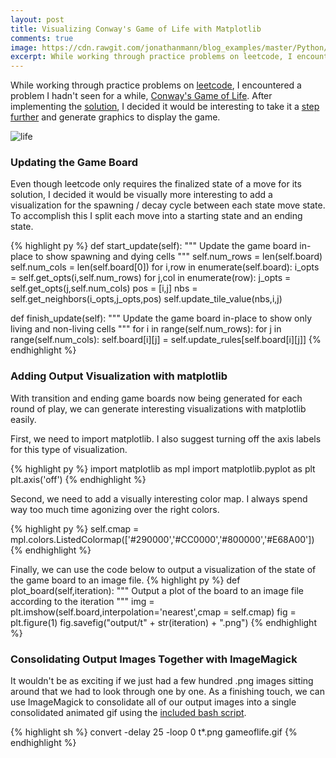 ```yaml
---
layout: post
title: Visualizing Conway's Game of Life with Matplotlib
comments: true
image: https://cdn.rawgit.com/jonathanmann/blog_examples/master/Python/game_of_life/output/gameoflife.gif
excerpt: While working through practice problems on leetcode, I encountered a problem I hadn't seen for a while, Conway's Game of Life. After implementing the solution, I decided it would be interesting to take it a step further and generate graphics to display the game.
---
```


While working through practice problems on [leetcode](http://leetcode.com/), I encountered a problem I hadn't seen for a while, [Conway's Game of Life](https://en.wikipedia.org/wiki/Conway%27s_Game_of_Life). After implementing the [solution](https://github.com/jonathanmann/leetcode/blob/master/gameOfLife.py), I decided it would be interesting to take it a [step further](https://github.com/jonathanmann/blog_examples/blob/master/Python/game_of_life/life.py) and generate graphics to display the game.

![life](https://cdn.rawgit.com/jonathanmann/blog_examples/master/Python/game_of_life/output/gameoflife.gif)

### Updating the Game Board

Even though leetcode only requires the finalized state of a move for its solution, I decided it would be visually more interesting to add a visualization for the spawning / decay cycle between each state move state. To accomplish this I split each move into a starting state and an ending state.

{% highlight py %}
def start_update(self):
    """
    Update the game board in-place to show spawning and dying cells
    """
    self.num_rows = len(self.board)
    self.num_cols = len(self.board[0])
    for i,row in enumerate(self.board):
        i_opts = self.get_opts(i,self.num_rows)
        for j,col in enumerate(row):
            j_opts = self.get_opts(j,self.num_cols)
            pos = [i,j]
            nbs = self.get_neighbors(i_opts,j_opts,pos)
            self.update_tile_value(nbs,i,j)

def finish_update(self):
    """
    Update the game board in-place to show only living and non-living cells
    """
    for i in range(self.num_rows):
        for j in range(self.num_cols):
            self.board[i][j] = self.update_rules[self.board[i][j]]
{% endhighlight %}

### Adding Output Visualization with matplotlib

With transition and ending game boards now being generated for each round of play, we can generate interesting visualizations with matplotlib easily.

First, we need to import matplotlib. I also suggest turning off the axis labels for this type of visualization.

{% highlight py %}
import matplotlib as mpl
import matplotlib.pyplot as plt
plt.axis('off')
{% endhighlight %}

Second, we need to add a visually interesting color map. I always spend way too much time agonizing over the right colors.

{% highlight py %}
self.cmap = mpl.colors.ListedColormap(['#290000','#CC0000','#800000','#E68A00'])
{% endhighlight %}

Finally, we can use the code below to output a visualization of the state of the game board to an image file. 
{% highlight py %}
def plot_board(self,iteration):
    """
    Output a plot of the board to an image file according to the iteration
    """
    img = plt.imshow(self.board,interpolation='nearest',cmap = self.cmap)
    fig = plt.figure(1)
    fig.savefig("output/t" + str(iteration) + ".png")
{% endhighlight %}

### Consolidating Output Images Together with ImageMagick

It wouldn't be as exciting if we just had a few hundred .png images sitting around that we had to look through one by one. As a finishing touch, we can use ImageMagick to consolidate all of our output images into a single consolidated animated gif using the [included bash script](https://github.com/jonathanmann/blog_examples/blob/master/Python/game_of_life/output/make_gif.sh).

{% highlight sh %}
convert -delay 25 -loop 0 t*.png gameoflife.gif
{% endhighlight %}

